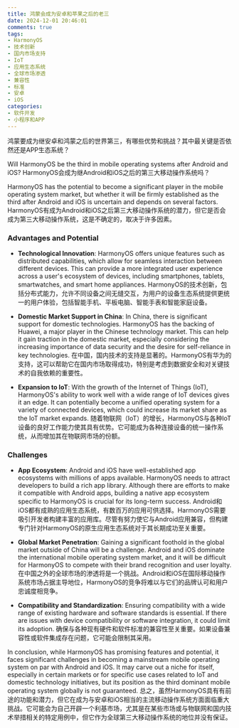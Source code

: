 ```yaml
---
title: 鸿蒙会成为安卓和苹果之后的老三
date: 2024-12-01 20:46:01
comments: true
tags:
- HarmonyOS
- 技术创新
- 国内市场支持
- IoT
- 应用生态系统
- 全球市场渗透
- 兼容性
- 标准
- 安卓
- iOS
categories:
- 软件开发
- 小程序和APP
---
```




鸿蒙要成为继安卓和鸿蒙之后的世界第三，有哪些优势和挑战？其中最关键是否依然还是APP生态系统？

Will HarmonyOS be the third in mobile operating systems after Android and iOS? HarmonyOS会成为继Android和iOS之后的第三大移动操作系统吗？

HarmonyOS has the potential to become a significant player in the mobile operating system market, but whether it will be firmly established as the third after Android and iOS is uncertain and depends on several factors. HarmonyOS有成为Android和iOS之后第三大移动操作系统的潜力，但它是否会成为第三大移动操作系统，这是不确定的，取决于许多因素。

### Advantages and Potential

- **Technological Innovation**: HarmonyOS offers unique features such as distributed capabilities, which allow for seamless interaction between different devices. This can provide a more integrated user experience across a user's ecosystem of devices, including smartphones, tablets, smartwatches, and smart home appliances. HarmonyOS的技术创新，包括分布式能力，允许不同设备之间无缝交互，为用户的设备生态系统提供更统一的用户体验，包括智能手机、平板电脑、智能手表和智能家庭设备。

- **Domestic Market Support in China**: In China, there is significant support for domestic technologies. HarmonyOS has the backing of Huawei, a major player in the Chinese technology market. This can help it gain traction in the domestic market, especially considering the increasing importance of data security and the desire for self-reliance in key technologies. 在中国，国内技术的支持是显著的。HarmonyOS有华为的支持，这可以帮助它在国内市场取得成功，特别是考虑到数据安全和对关键技术的自我依赖的重要性。

- **Expansion to IoT**: With the growth of the Internet of Things (IoT), HarmonyOS's ability to work well with a wide range of IoT devices gives it an edge. It can potentially become a unified operating system for a variety
of connected devices, which could increase its market share as the IoT market expands. 随着物联网（IoT）的增长，HarmonyOS与各种IoT设备的良好工作能力使其具有优势。它可能成为各种连接设备的统一操作系统，从而增加其在物联网市场的份额。

### Challenges

- **App Ecosystem**: Android and iOS have well-established app ecosystems with millions of apps available. HarmonyOS needs to attract developers to build a rich app library. Although there are efforts to make it compatible with Android apps, building a native app ecosystem specific to HarmonyOS is crucial for its long-term success. Android和iOS都有成熟的应用生态系统，有数百万的应用可供选择。HarmonyOS需要吸引开发者构建丰富的应用库。尽管有努力使它与Android应用兼容，但构建专门针对HarmonyOS的原生应用生态系统对于其长期成功至关重要。

- **Global Market Penetration**: Gaining a significant foothold in the global market outside of China will be a challenge. Android and iOS dominate the international mobile operating system market, and it will be difficult for HarmonyOS to compete with their brand recognition and user loyalty. 在中国之外的全球市场的渗透将是一个挑战。Android和iOS在国际移动操作系统市场占据主导地位，HarmonyOS的竞争将难以与它们的品牌认可和用户忠诚度相竞争。

- **Compatibility and Standardization**: Ensuring compatibility with a wide range of existing hardware and software standards is essential. If there are issues with device compatibility or software integration, it could limit its adoption.  确保与各种现有硬件和软件标准的兼容性至关重要。如果设备兼容性或软件集成存在问题，它可能会限制其采用。 

In conclusion, while HarmonyOS has promising features and potential, it faces significant challenges in becoming a mainstream mobile operating system on par with Android and iOS. It may carve out a niche for itself, especially in certain markets or for specific use cases related to IoT and domestic technology initiatives, but its position as the third dominant mobile operating system globally is not guaranteed. 总之，虽然HarmonyOS具有有前途的功能和潜力，但它在成为与安卓和iOS相当的主流移动操作系统方面面临重大挑战。它可能会为自己开辟一个利基市场，尤其是在某些市场或与物联网和国内技术举措相关的特定用例中，但它作为全球第三大移动操作系统的地位并没有保证。 